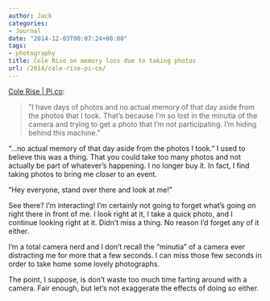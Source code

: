 ```yaml
---
author: Jack
categories:
- Journal
date: "2014-12-03T00:07:24+00:00"
tags:
- photography
title: Cole Rise on memory loss due to taking photos
url: /2014/cole-rise-pi-co/
---
```


[Cole Rise | Pi.co][1]:

> "I have days of photos and no actual memory of that day aside from the photos that I took. That’s because I’m so lost in the minutia of the camera and trying to get a photo that I’m not participating. I’m hiding behind this machine."

“&#8230;no actual memory of that day aside from the photos I took.” I used to believe this was a thing. That you could take too many photos and not actually be part of whatever’s happening. I no longer buy it. In fact, I find taking photos to bring me _closer_ to an event.

“Hey everyone, stand over there and look at me!”

See there? I’m interacting! I’m certainly not going to forget what’s going on right there in front of me. I look right at it, I take a quick photo, and I continue looking right at it. Didn’t miss a thing. No reason I’d forget any of it either.

I’m a total camera nerd and I don’t recall the “minutia” of a camera ever distracting me for more that a few seconds. I can miss those few seconds in order to take home some lovely photographs.

The point, I suppose, is don’t waste too much time farting around with a camera. Fair enough, but let’s not exaggerate the effects of doing so either.

 [1]: http://pi.co/cole-rise/